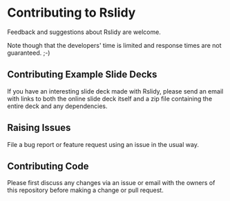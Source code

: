
# Contributing to Rslidy

Feedback and suggestions about Rslidy are welcome.

Note though that the developers' time is limited and
response times are not guaranteed. ;-)



## Contributing Example Slide Decks

If you have an interesting slide deck made with Rslidy, please send an
email with links to both the online slide deck itself and a zip file
containing the entire deck and any dependencies.


## Raising Issues

File a bug report or feature request using an issue
in the usual way.


## Contributing Code

Please first discuss any changes via an issue or email with the owners
of this repository before making a change or pull request.

